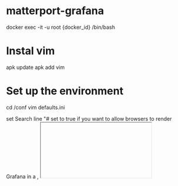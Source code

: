 # matterport-grafana

docker exec -it -u root {docker_id} /bin/bash

# Instal vim
apk update
apk add vim

# Set up the environment
cd /conf
vim defaults.ini

set 
Search line "# set to true if you want to allow browsers to render Grafana in a <frame>, <iframe>, <embed> or <object>. default is false.", and set the next line in:
allow_embedding = true

Search line "# enable anonymous access", and set
enabled = true

## Next steps
- Create start.sh
- Create react app
- Create docker file